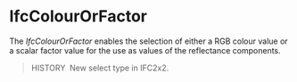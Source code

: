 IfcColourOrFactor
=================

The _IfcColourOrFactor_ enables the selection of either a RGB colour value or a scalar factor value for the use as values of the reflectance components.

> HISTORY&nbsp; New select type in IFC2x2.
